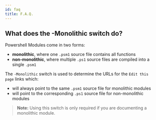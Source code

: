 ```yaml
---
id: faq
title: F.A.Q.
---
```


## What does the -Monolithic switch do?

Powershell Modules come in two forms:

- **monolithic**, where one `.psm1` source file contains all functions
- **non-monolithic**, where multiple `.ps1` source files are compiled into a single `.psm1`

The `-Monolithic` switch is used to determine the URLs for the `Edit this page` links which:

- will always point to the same `.psm1` source file for monolithic modules
- will point to the corresponding `.ps1` source file for non-monolithic modules

> **Note:** Using this switch is only required if you are documenting a monolithic module.
